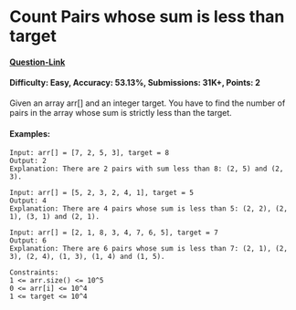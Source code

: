 # Count Pairs whose sum is less than target
#### [Question-Link](https://www.geeksforgeeks.org/problems/count-pairs-whose-sum-is-less-than-target/1)
#### Difficulty: Easy, Accuracy: 53.13%, Submissions: 31K+, Points: 2

Given an array arr[] and an integer target. You have to find the number of pairs in the array whose sum is strictly less than the target.

#### Examples:
```
Input: arr[] = [7, 2, 5, 3], target = 8
Output: 2
Explanation: There are 2 pairs with sum less than 8: (2, 5) and (2, 3). 
```
```
Input: arr[] = [5, 2, 3, 2, 4, 1], target = 5
Output: 4
Explanation: There are 4 pairs whose sum is less than 5: (2, 2), (2, 1), (3, 1) and (2, 1).
```
```
Input: arr[] = [2, 1, 8, 3, 4, 7, 6, 5], target = 7
Output: 6
Explanation: There are 6 pairs whose sum is less than 7: (2, 1), (2, 3), (2, 4), (1, 3), (1, 4) and (1, 5).
```
```
Constraints:
1 <= arr.size() <= 10^5
0 <= arr[i] <= 10^4
1 <= target <= 10^4
```
